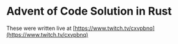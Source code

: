 # Advent of Code Solution in Rust
These were written live at [https://www.twitch.tv/cxvpbnq](https://www.twitch.tv/cxvpbnq)

